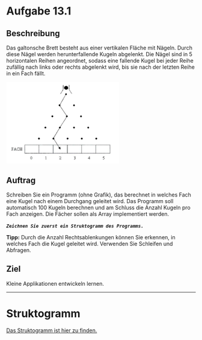 # Aufgabe 13.1

## Beschreibung
Das galtonsche Brett besteht aus einer vertikalen Fläche mit Nägeln. 
Durch diese Nägel werden herunterfallende Kugeln abgelenkt. 
Die Nägel sind in 5 horizontalen Reihen angeordnet, sodass eine fallende Kugel bei jeder Reihe zufällig nach links oder rechts abgelenkt wird, bis sie nach der letzten Reihe in ein Fach fällt.

<img src="doc/galtonsche%20brett.png" width="300px">


## Auftrag
Schreiben Sie ein Programm (ohne Grafik), das berechnet in welches Fach eine Kugel nach einem Durchgang geleitet wird. 
Das Programm soll automatisch 100 Kugeln berechnen und am Schluss die Anzahl Kugeln pro Fach anzeigen. 
Die Fächer sollen als Array implementiert werden.

**_`Zeichnen Sie zuerst ein Struktogramm des Programms.`_**

**Tipp:** 
Durch die Anzahl Rechtsablenkungen können Sie erkennen, in welches Fach die Kugel geleitet wird. 
Verwenden Sie Schleifen und Abfragen.

## Ziel
Kleine Applikationen entwickeln lernen.

--------------------------------------------

# Struktogramm

[Das Struktogramm ist hier zu finden.](out/struktogramm.pdf)

